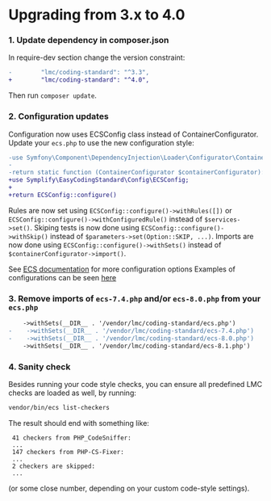 # Upgrading from 3.x to 4.0

### 1. Update dependency in composer.json
In require-dev section change the version constraint:

```diff
-        "lmc/coding-standard": "^3.3",
+        "lmc/coding-standard": "^4.0",
```

Then run `composer update`.

### 2. Configuration updates

Configuration now uses ECSConfig class instead of ContainerConfigurator. Update your `ecs.php` to use the new configuration style:

```diff
-use Symfony\Component\DependencyInjection\Loader\Configurator\ContainerConfigurator;
-
-return static function (ContainerConfigurator $containerConfigurator): void {
+use Symplify\EasyCodingStandard\Config\ECSConfig;
+
+return ECSConfig::configure()
```

Rules are now set using `ECSConfig::configure()->withRules([])` or `ECSConfig::configure()->withConfiguredRule()` instead of `$services->set()`.
Skiping tests is now done using `ECSConfig::configure()->withSkip()` instead of `$parameters->set(Option::SKIP, ...)`.
Imports are now done using `ECSConfig::configure()->withSets()` instead of `$containerConfigurator->import()`.

See [ECS documentation](https://github.com/easy-coding-standard/easy-coding-standard/tree/main?tab=readme-ov-file#configure) for more configuration options
Examples of configurations can be seen [here](https://tomasvotruba.com/blog/new-in-ecs-simpler-config)

### 3. Remove imports of `ecs-7.4.php` and/or `ecs-8.0.php` from your `ecs.php`
```diff
    ->withSets(__DIR__ . '/vendor/lmc/coding-standard/ecs.php')
-    ->withSets(__DIR__ . '/vendor/lmc/coding-standard/ecs-7.4.php')
-    ->withSets(__DIR__ . '/vendor/lmc/coding-standard/ecs-8.0.php')
    ->withSets(__DIR__ . '/vendor/lmc/coding-standard/ecs-8.1.php')
```

### 4. Sanity check
Besides running your code style checks, you can ensure all predefined LMC checks are loaded as well, by running:

```sh
vendor/bin/ecs list-checkers
```

The result should end with something like:
```
 41 checkers from PHP_CodeSniffer:
 ...
 147 checkers from PHP-CS-Fixer:
 ...
 2 checkers are skipped:
 ...
```

(or some close number, depending on your custom code-style settings).
